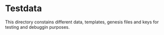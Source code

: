 # Testdata
This directory constains different data, templates,
genesis files and keys for testing and debuggin purposes.